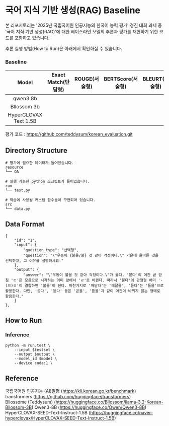 # 국어 지식 기반 생성(RAG) Baseline
본 리포지토리는 '2025년 국립국어원 인공지능의 한국어 능력 평가' 경진 대회 과제 중 '국어 지식 기반 생성(RAG)'에 대한 베이스라인 모델의 추론과 평가를 재현하기 위한 코드를 포함하고 있습니다.


추론 실행 방법(How to Run)은 아래에서 확인하실 수 있습니다.

### Baseline
|Model|Exact Match(단답형)|ROUGE(서술형)|BERTScore(서술형)|BLEURT(서술형)|
|:---:|---|---|---|---|
|qwen3 8b|||||
|Bllossom 3b|||||
|HyperCLOVAX Text 1.5B|||||


평가 코드 : https://github.com/teddysum/korean_evaluation.git


## Directory Structure
```
# 평가에 필요한 데이터가 들어있습니다.
resource
└── QA

# 실행 가능한 python 스크립트가 들어있습니다.
run
└── test.py

# 학습에 사용될 커스텀 함수들이 구현되어 있습니다.
src
└── data.py   
```

## Data Format
```
{
    "id": "1",
    "input": {
        "question_type": "선택형",
        "question": "\"우동이 {불을/불} 것 같아 걱정이다.\" 가운데 올바른 것을 선택하고, 그 이유를 설명하세요."
    },
    "output": {
        "answer": "\"우동이 불을 것 같아 걱정이다.\"가 옳다. '붇다'의 어간 끝 받침 'ㄷ'은 모음으로 시작하는 어미 앞에서 'ㄹ'로 바뀐다. 따라서 '붇다'에 관형형 어미 '-(으)ㄹ'이 결합하면 '불을'이 된다. 마찬가지로 '깨닫다'는 '깨달을', '듣다'는 '들을'으로 활용한다. 다만, '곧다', '뜯다' 등은 '곧을', '뜯을'과 같이 어간이 바뀌지 않는 형태로 활용한다."
    }
},
```

## How to Run
### Inference
```
python -m run.test \
    --input $testset \
    --output $output \
    --model_id $model \
    --device cuda:1 \
```



## Reference
국립국어원 인공지능 (AI)말평 (https://kli.korean.go.kr/benchmark)  
transformers (https://github.com/huggingface/transformers)  
Bllossome (Teddysum) (https://huggingface.co/Bllossom/llama-3.2-Korean-Bllossom-3B)
Qwen3-8B (https://huggingface.co/Qwen/Qwen3-8B)
HyperCLOVAX-SEED-Text-Instruct-1.5B (https://huggingface.co/naver-hyperclovax/HyperCLOVAX-SEED-Text-Instruct-1.5B)


